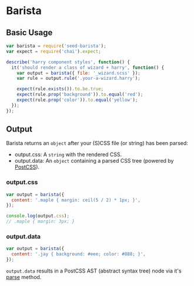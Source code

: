# Barista

## Basic Usage

```js
var barista = require('seed-barista');
var expect = require('chai').expect;

describe('harry component styles', function() {
  it('should render a class of wizard + harry', function() {
    var output = barista({ file: '_wizard.scss' });
    var rule = output.rule('.your-a-wizard.harry');

    expect(rule.exists()).to.be.true;
    expect(rule.prop('background')).to.equal('red');
    expect(rule.prop('color')).to.equal('yellow');
  });
});
```


## Output

Barista returns an `object` after your (S)CSS file (or string) has been parsed:

* output.css: A `string` with the rendered CSS.
* output.data: An `object` containing a parsed CSS tree (powered by [PostCSS](https://github.com/postcss/postcss)).

### output.css
```js
var output = barista({
  content: '.maple { margin: ceil(5 / 2) * 1px; }',
});

console.log(output.css);
// .maple { margin: 3px; }
```

### output.data
```js
var output = barista({
  content: '.jay { background: #eee; color: #888; }',
});
```

`output.data` results in a PostCSS AST (abstract syntax tree) node via it's [parse](https://github.com/postcss/postcss/blob/master/lib/postcss.es6#L146) method.

